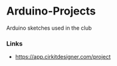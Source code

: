 # Arduino-Projects

Arduino sketches used in the club

### Links

- https://app.cirkitdesigner.com/project
